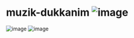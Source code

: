 # muzik-dukkanim ![image](https://user-images.githubusercontent.com/84055496/229395951-2586aa42-5ad4-40f8-b563-d0f20a99ef57.png)
![image](https://user-images.githubusercontent.com/84055496/229396000-eadbdd62-0366-4fc3-a2e8-1e114f1ea5fd.png)
![image](https://user-images.githubusercontent.com/84055496/229396031-668e303c-86bf-46ad-9995-5f25d09918dc.png)
